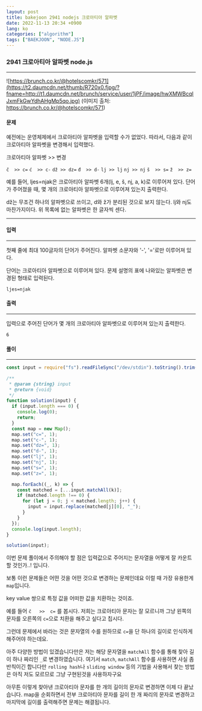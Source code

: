 ```yaml
---
layout: post
title: bakejoon 2941 nodejs 크로아티아 알파벳
date: 2022-11-13 20:34 +0900
lang: ko
categories: ["algorithm"]
tags: ["BAEKJOON", "NODE.JS"]
---
```


###  2941 크로아티아 알파벳 node.js 

--- 

![https://brunch.co.kr/@hotelscomkr/571](https://t2.daumcdn.net/thumb/R720x0.fjpg/?fname=http://t1.daumcdn.net/brunch/service/user/1jPF/image/hwXMWBcqIJxmFkGwYdhAHgMp5qo.jpg)
(이미지 출처: https://brunch.co.kr/@hotelscomkr/571)
#### 문제 
예전에는 운영체제에서 크로아티아 알파벳을 입력할 수가 없었다. 따라서, 다음과 같이 크로아티아 알파벳을 변경해서 입력했다.

크로아티아 알파벳	>> 변경

`č	>> c=`
`ć	>> c-`
`dž	>> dz=`
`đ	>> d-`
`lj	>> lj`
`nj	>> nj`
`š	>> s=`
`ž	>> z=`

예를 들어, ljes=njak은 크로아티아 알파벳 6개(lj, e, š, nj, a, k)로 이루어져 있다. 단어가 주어졌을 때, 몇 개의 크로아티아 알파벳으로 이루어져 있는지 출력한다.

dž는 무조건 하나의 알파벳으로 쓰이고, d와 ž가 분리된 것으로 보지 않는다. lj와 nj도 마찬가지이다. 위 목록에 없는 알파벳은 한 글자씩 센다.

--- 

#### 입력
--- 
첫째 줄에 최대 100글자의 단어가 주어진다. 알파벳 소문자와 '-', '='로만 이루어져 있다.

단어는 크로아티아 알파벳으로 이루어져 있다. 문제 설명의 표에 나와있는 알파벳은 변경된 형태로 입력된다.

```
ljes=njak
```
#### 출력
--- 
입력으로 주어진 단어가 몇 개의 크로아티아 알파벳으로 이루어져 있는지 출력한다.
```
6
```
#### 풀이
--- 

```js
const input = require("fs").readFileSync("/dev/stdin").toString().trim();

/**
 * @param {string} input
 * @return {void}
 */
function solution(input) {
  if (input.length === 0) {
    console.log(0);
    return;
  }
  const map = new Map();
  map.set("c=", 1);
  map.set("c-", 1);
  map.set("dz=", 1);
  map.set("d-", 1);
  map.set("lj", 1);
  map.set("nj", 1);
  map.set("s=", 1);
  map.set("z=", 1);

  map.forEach((_, k) => {
    const matched = [...input.matchAll(k)];
    if (matched.length !== 0) {
      for (let j = 0; j < matched.length; j++) {
        input = input.replace(matched[j][0], "_");
      }
    }
  });
  console.log(input.length);
}

solution(input);

```

이번 문제 풀이에서 주의해야 할 점은 입력값으로 주어지는 문자열을 어떻게
잘 카운트 할 것인가..! 입니다.

보통 이런 문제들은 어떤 것을 어떤 것으로 변경하는 문제인데요 이럴 때 가장 유용한게 `map`입니다.

key value 쌍으로 특정 값을 어떠한 값을 치환하는 것이죠.

예를 들어  `č	>>  c=` 를 봅시다. 저희는 크로아티아 문자는 잘 모르니까
그냥 왼쪽의 문자를 오른쪽의 `c=`으로 치환을 해주고 싶다고 칩시다.

그런데 문제에서 바라는 것은 문자열의 수를 원하므로 `c=`을 단 하나의 길이로 인식하게 해주어야 하는데요.

아주 다양한 방법이 있겠습니다만은 저는 해당 문자열을 `matchAll` 함수를 통해 찾아 길이 하나 짜리인 `_`로 변경하였습니다. 여기서 `match`, `matchAll` 함수를 사용하면 사실 좀 반칙이긴 합니다만 `rolling hash`나 `sliding window` 등의 기법을 사용해서 찾는 방법은 아직 저도 모르므로 그냥 구현된것을 사용하자구요


아무튼 이렇게 찾아낸 크로아티아 문자를 한 개의 길이의 문자로 변경하면 이제 다 끝났습니다. map을 순회하면서 전부 크로아티아 문자를 길이 한 개 짜리의 문자로 변경하고 마지막에 길이를 출력해주면 문제는 해결됩니다.
